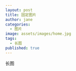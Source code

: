```yaml
---
layout: post
title: 固定图片
author: jane
categories:
  - 图片
image: assets/images/home.jpg
tags:
  - 长图
published: true
---
```

长图